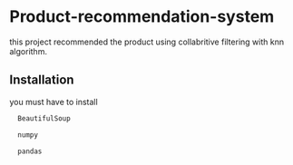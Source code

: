 
# Product-recommendation-system

this project recommended the product using collabritive filtering with knn algorithm.

## Installation
you must have to install

```bash
  BeautifulSoup
```
```bash
  numpy
```
```bash
  pandas
```
    